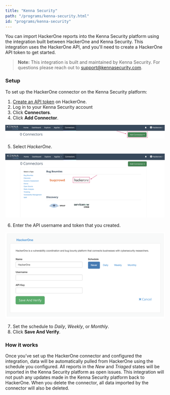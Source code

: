 ```yaml
---
title: "Kenna Security"
path: "/programs/kenna-security.html"
id: "programs/kenna-security"
---
```


You can import HackerOne reports into the Kenna Security platform using the integration built between HackerOne and Kenna Security. This integration uses the HackerOne API, and you'll need to create a HackerOne API token to get started.

> **Note:** This integration is built and maintained by Kenna Security. For questions please reach out to support@kennasecurity.com.

### Setup

To set up the HackerOne connector on the Kenna Security platform:
1. [Create an API token]( https://docs.hackerone.com/programs/api-tokens.html) on HackerOne.
2. Log in to your Kenna Security account
3. Click **Connectors**.  
4. Click **Add Connector**.

![kenna security 1](./images/kenna-security-1.png)

5. Select *HackerOne*.

![kenna security 2](./images/kenna-security-2.png)

6. Enter the API username and token that you created.

![kenna security 3](./images/kenna-security-3.png)

7. Set the schedule to *Daily*, *Weekly*, or *Monthly*.
8. Click **Save And Verify**.

### How it works
Once you’ve set up the HackerOne connector and configured the integration, data will be automatically pulled from HackerOne using the schedule you configured. All reports in the *New* and *Triaged* states will be imported in the Kenna Security platform as open issues. This integration will not push any updates made in the Kenna Security platform back to HackerOne. When you delete the connector, all data imported by the connector will also be deleted.
